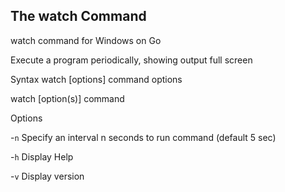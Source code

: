 ## The watch Command

watch command for Windows on Go

Execute a program periodically, showing output full screen

Syntax
      watch [options] command options

watch [option(s)] command

Options

   -`n`     Specify an interval n seconds to run command (default 5 sec)

   -`h`     Display Help

   -`v`     Display version
